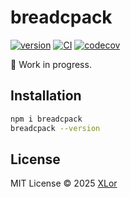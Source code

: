 # breadcpack

[![version](https://img.shields.io/npm/v/breadcpack?label=breadcpack)](https://www.npmjs.com/package/breadcpack)
[![CI](https://github.com/yjl9903/Breadc/actions/workflows/ci.yml/badge.svg)](https://github.com/yjl9903/Breadc/actions/workflows/ci.yml)
[![codecov](https://codecov.io/gh/yjl9903/Breadc/branch/main/graph/badge.svg?token=F7PGOG62EF)](https://codecov.io/gh/yjl9903/Breadc)

👷 Work in progress.

## Installation

```bash
npm i breadcpack
breadcpack --version
```

## License

MIT License © 2025 [XLor](https://github.com/yjl9903)
